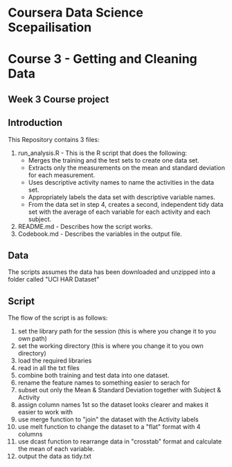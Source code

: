 # Coursera Data Science Scepailisation   
# Course 3 - Getting and Cleaning Data   
## Week 3 Course project   

## Introduction

This Repository contains 3 files:  
1. run_analysis.R - This is the R script that does the following:   
    *  Merges the training and the test sets to create one data set.  
    *  Extracts only the measurements on the mean and standard deviation for each measurement.  
    *  Uses descriptive activity names to name the activities in the data set.  
    *  Appropriately labels the data set with descriptive variable names.  
    *  From the data set in step 4, creates a second, independent tidy data set with the average of each variable for each activity and each subject.  
2. README.md - Describes how the script works.     
3. Codebook.md - Describes the variables in the output file.   


## Data   

The scripts assumes the data has been downloaded and unzipped into a folder called "UCI HAR Dataset"


## Script

The flow of the script is as follows:  
1. set the library path for the session (this is where you change it to you own path)   
2. set the working directory (this is where you change it to you own directory)   
3. load the required libraries   
4. read in all the txt files   
5. combine both training and test data into one dataset.   
6. rename the feature names to something easier to serach for   
7. subset out only the Mean & Standard Deviation together with Subject & Activity   
8. assign column names 1st so the dataset looks clearer and makes it easier to work with   
9. use merge function to "join" the dataset with the Activity labels   
10. use melt function to change the dataset to a "flat" format with 4 columns   
11. use dcast function to rearrange data in "crosstab" format and calculate the mean of each variable.   
12. output the data as tidy.txt   
